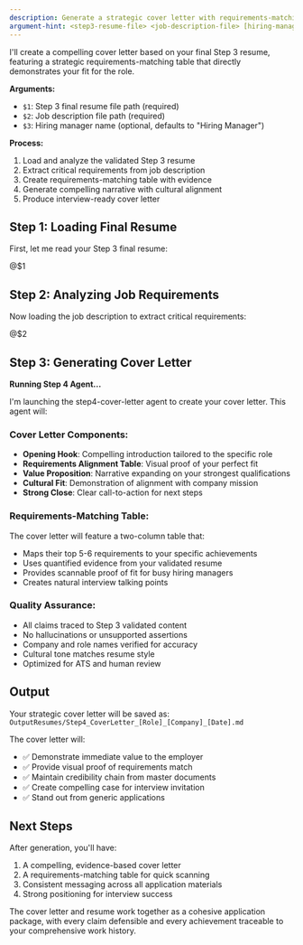```yaml
---
description: Generate a strategic cover letter with requirements-matching table from Step 3 resume
argument-hint: <step3-resume-file> <job-description-file> [hiring-manager-name]
---
```


I'll create a compelling cover letter based on your final Step 3 resume, featuring a strategic requirements-matching table that directly demonstrates your fit for the role.

**Arguments:**
- `$1`: Step 3 final resume file path (required)
- `$2`: Job description file path (required)
- `$3`: Hiring manager name (optional, defaults to "Hiring Manager")

**Process:**
1. Load and analyze the validated Step 3 resume
2. Extract critical requirements from job description
3. Create requirements-matching table with evidence
4. Generate compelling narrative with cultural alignment
5. Produce interview-ready cover letter

## Step 1: Loading Final Resume

First, let me read your Step 3 final resume:

@$1

## Step 2: Analyzing Job Requirements

Now loading the job description to extract critical requirements:

@$2

## Step 3: Generating Cover Letter

**Running Step 4 Agent...**

I'm launching the step4-cover-letter agent to create your cover letter. This agent will:

### Cover Letter Components:
- **Opening Hook**: Compelling introduction tailored to the specific role
- **Requirements Alignment Table**: Visual proof of your perfect fit
- **Value Proposition**: Narrative expanding on your strongest qualifications
- **Cultural Fit**: Demonstration of alignment with company mission
- **Strong Close**: Clear call-to-action for next steps

### Requirements-Matching Table:
The cover letter will feature a two-column table that:
- Maps their top 5-6 requirements to your specific achievements
- Uses quantified evidence from your validated resume
- Provides scannable proof of fit for busy hiring managers
- Creates natural interview talking points

### Quality Assurance:
- All claims traced to Step 3 validated content
- No hallucinations or unsupported assertions
- Company and role names verified for accuracy
- Cultural tone matches resume style
- Optimized for ATS and human review

## Output

Your strategic cover letter will be saved as:
`OutputResumes/Step4_CoverLetter_[Role]_[Company]_[Date].md`

The cover letter will:
- ✅ Demonstrate immediate value to the employer
- ✅ Provide visual proof of requirements match
- ✅ Maintain credibility chain from master documents
- ✅ Create compelling case for interview invitation
- ✅ Stand out from generic applications

## Next Steps

After generation, you'll have:
1. A compelling, evidence-based cover letter
2. A requirements-matching table for quick scanning
3. Consistent messaging across all application materials
4. Strong positioning for interview success

The cover letter and resume work together as a cohesive application package, with every claim defensible and every achievement traceable to your comprehensive work history.